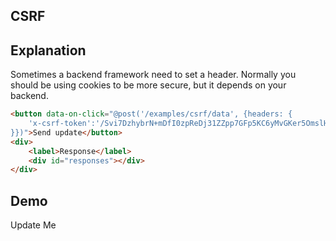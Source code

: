 ## CSRF

## Explanation

Sometimes a backend framework need to set a header.  Normally you should be using cookies to be more secure, but it depends on your backend.

```html
<button data-on-click="@post('/examples/csrf/data', {headers: {
    'x-csrf-token':'/Svi7DzhybrN+mDfI0zpReDj31ZZpp7GFp5KC6yMvGKer5OmslH1fpYDtAfsTwmfH+yLy7ghTAVHiRcjDz8XAQ=='
}})">Send update</button>
<div>
    <label>Response</label>
    <div id="responses"></div>
</div>
```

## Demo

<div id="update_me" data-on-load="sse('/examples/csrf/data')">Update Me</div>

